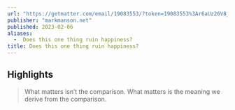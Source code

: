 ```yaml
---
url: "https://getmatter.com/email/19083553/?token=19083553%3Ar6aUz26V8_CP2l3Yacd3Ld8V_bA"
publisher: "markmanson.net"
published: 2023-02-06
aliases:
  -  Does this one thing ruin happiness?
title: Does this one thing ruin happiness?
---
```


## Highlights
> What matters isn’t the comparison. What matters is the meaning we derive from the comparison.

